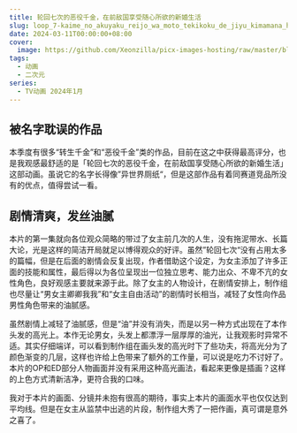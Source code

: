 ```yaml
---
title: 轮回七次的恶役千金，在前敌国享受随心所欲的新婚生活
slug: loop_7-kaime_no_akuyaku_reijo_wa_moto_tekikoku_de_jiyu_kimamana_hanayome_seikatsu_o_mankitsu_suru
date: 2024-03-11T00:00:00+08:00
cover:
  image: https://github.com/Xeonzilla/picx-images-hosting/raw/master/blog/轮回七次的恶役千金_在前敌国享受随心所欲的新婚生活/64dog62a9w.avif
tags: 
  - 动画
  - 二次元
series: 
  - TV动画 2024年1月
---
```

## 被名字耽误的作品
本季度有很多“转生千金”和“恶役千金”类的作品，目前在这之中获得最高评分，也是我观感最舒适的是「轮回七次的恶役千金，在前敌国享受随心所欲的新婚生活」这部动画。虽说它的名字长得像”异世界厕纸“，但是这部作品有着同赛道竞品所没有的优点，值得尝试一看。

## 剧情清爽，发丝油腻
本片的第一集就向各位观众简略的带过了女主前几次的人生，没有拖泥带水、长篇大论，光是这样的简洁开局就足以博得观众的好评。虽然”轮回七次“没有占用太多的篇幅，但是在后面的剧情会反复出现，作者借助这个设定，为女主添加了许多正面的技能和属性，最后得以为各位呈现出一位独立思考、能力出众、不卑不亢的女性角色，良好观感主要就来源于此。除了女主的人物设计，在剧情安排上，制作组也尽量让“男女主卿卿我我”和“女主自由活动”的剧情时长相当，减轻了女性向作品男性角色带来的油腻感。

虽然剧情上减轻了油腻感，但是“油”并没有消失，而是以另一种方式出现在了本作头发的高光上。本作无论男女，头发上都漂浮一层厚厚的油光，让我观影时异常不适。其实仔细端详，可以看到制作组在画头发的高光时下了些功夫，将高光分为了颜色渐变的几层，这样也许给上色带来了额外的工作量，可以说是吃力不讨好了。本片的OP和ED部分人物画面并没有采用这种高光画法，看起来更像是插画？这样的上色方式清新洁净，更符合我的口味。

我对于本片的画面、分镜并未抱有很高的期待，事实上本片的画面水平也仅仅达到平均线。但是在女主从监禁中出逃的片段，制作组大秀了一把作画，真可谓是意外之喜了。